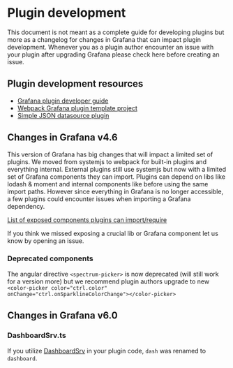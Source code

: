 # Plugin development 

This document is not meant as a complete guide for developing plugins but more as a changelog for changes in
Grafana that can impact plugin development. Whenever you as a plugin author encounter an issue with your plugin after
upgrading Grafana please check here before creating an issue.

## Plugin development resources

- [Grafana plugin developer guide](http://docs.grafana.org/plugins/developing/development/)
- [Webpack Grafana plugin template project](https://github.com/CorpGlory/grafana-plugin-template-webpack)
- [Simple JSON datasource plugin](https://github.com/grafana/simple-json-datasource)

## Changes in Grafana v4.6

This version of Grafana has big changes that will impact a limited set of plugins. We moved from systemjs to webpack
for built-in plugins and everything internal. External plugins still use systemjs but now with a limited 
set of Grafana components they can import. Plugins can depend on libs like lodash & moment and internal components 
like before using the same import paths. However since everything in Grafana is no longer accessible, a few plugins could encounter issues when importing a Grafana dependency. 

[List of exposed components plugins can import/require](https://github.com/Fenrislol/grafana/blob/master/public/app/features/plugins/plugin_loader.ts#L48)

If you think we missed exposing a crucial lib or Grafana component let us know by opening an issue.

### Deprecated components

The angular directive `<spectrum-picker>` is now deprecated (will still work for a version more) but we recommend plugin authors
upgrade to new `<color-picker color="ctrl.color" onChange="ctrl.onSparklineColorChange"></color-picker>`

## Changes in Grafana v6.0

### DashboardSrv.ts

If you utilize [DashboardSrv](https://github.com/Fenrislol/grafana/commit/8574dca081002f36e482b572517d8f05fd44453f#diff-1ab99561f9f6a10e1fafcddc39bc1d65) in your plugin code, `dash` was renamed to `dashboard`.
